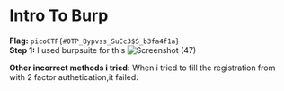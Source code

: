 # Intro To Burp
**Flag:** `picoCTF{#0TP_Bypvss_SuCc3$S_b3fa4f1a}`<br>
**Step 1:** 
I used burpsuite for this
![Screenshot (47)](https://github.com/user-attachments/assets/017611b2-2b4a-4a4e-95ad-e6e86a401ba2)


**Other incorrect methods i tried:** 
When i tried to fill the registration from with 2 factor authetication,it failed. 
